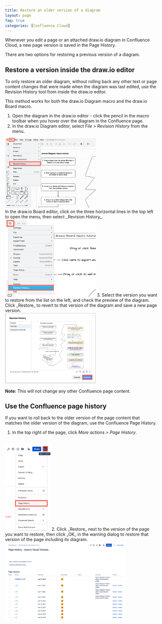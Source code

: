 ```yaml
---
title: Restore an older version of a diagram
layout: page
faq: true
categories: [Confluence Cloud]
---
```


Whenever you edit a page or an attached draw.io diagram in Confluence Cloud, a new page version is saved in the Page History.

There are two options for restoring a previous version of a diagram. 

## Restore a version inside the draw.io editor

To only restore an older diagram, without rolling back any other text or page content changes that were made when the diagram was last edited, use the Revision History tool from inside the draw.io editor. 

This method works for both the draw.io Diagram macro and the draw.io Board macro.


1. Open the diagram in the draw.io editor - click the pencil in the macro toolbar when you hover over the diagram in the Confluence page.
2. In the draw.io Diagram editor, select _File > Revision History_ from the menu. <br />
<img src="/assets/img/blog/confluence-cloud-file-revision-history.png" style="width=100%;max-width:300px;height:auto;" alt="Click on File > Revision History in the full draw.io Diagram editor to see all the diagram versions">
<br />
In the draw.io Board editor, click on the three horizontal lines in the top left to open the menu, then select _Revision History_.
<br /><img src="/assets/img/blog/confluence-cloud-menu-revision-history-board.png" style="width=100%;max-width:300px;height:auto;" alt="Open the menu in the draw.io Board editor and select Revision history to see all the diagram versions">
3. Select the version you want to restore from the list on the left, and check the preview of the diagram. Click _Restore_ to revert to that version of the diagram and save a new page version. 
<br /><img src="/assets/img/blog/confluence-cloud-revision-history-restore.png" style="width=100%;max-width:300px;height:auto;" alt="Open the menu in the draw.io Board editor and select Revision history to see all the diagram versions">

**Note:** This will not change any other Confluence page content. 

## Use the Confluence page history

If you want to roll back to the older version of the page content that matches the older version of the diagram, use the Confluence Page History.

1. In the top right of the page, click _More actions > Page History_.
<br />
<img src="/assets/img/blog/confluence-cloud-menu-page-history.png" style="width=100%;max-width:150px;height:auto;" alt="Use the Confluence Cloud page history to restore both the page content and the diagram file from an older version - click More actions > Page history">
2. Click _Restore_ next to the version of the page you want to restore, then click _OK_ in the warning dialog to restore that version of the page including its diagram. 
<img src="/assets/img/blog/confluence-cloud-page-history.png" style="width=100%;max-width:400px;height:auto;" alt="Use the Confluence Cloud page history to restore both the page content and the diagram file from an older version - click More actions > Page history, then click on Restore next to the older version of the page you want to recover">